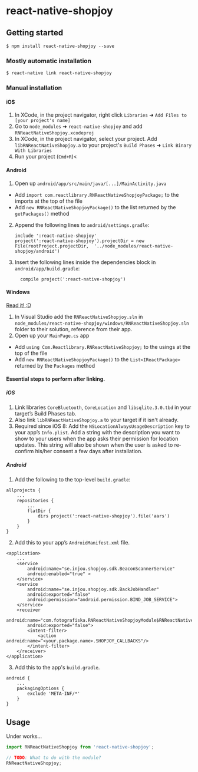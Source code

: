 
# react-native-shopjoy

## Getting started

`$ npm install react-native-shopjoy --save`

### Mostly automatic installation

`$ react-native link react-native-shopjoy`

### Manual installation


#### iOS

1. In XCode, in the project navigator, right click `Libraries` ➜ `Add Files to [your project's name]`
2. Go to `node_modules` ➜ `react-native-shopjoy` and add `RNReactNativeShopjoy.xcodeproj`
3. In XCode, in the project navigator, select your project. Add `libRNReactNativeShopjoy.a` to your project's `Build Phases` ➜ `Link Binary With Libraries`
4. Run your project (`Cmd+R`)<

#### Android

1. Open up `android/app/src/main/java/[...]/MainActivity.java`
  - Add `import com.reactlibrary.RNReactNativeShopjoyPackage;` to the imports at the top of the file
  - Add `new RNReactNativeShopjoyPackage()` to the list returned by the `getPackages()` method
2. Append the following lines to `android/settings.gradle`:
  	```
  	include ':react-native-shopjoy'
  	project(':react-native-shopjoy').projectDir = new File(rootProject.projectDir, 	'../node_modules/react-native-shopjoy/android')
  	```
3. Insert the following lines inside the dependencies block in `android/app/build.gradle`:
  	```
      compile project(':react-native-shopjoy')
  	```

#### Windows
[Read it! :D](https://github.com/ReactWindows/react-native)

1. In Visual Studio add the `RNReactNativeShopjoy.sln` in `node_modules/react-native-shopjoy/windows/RNReactNativeShopjoy.sln` folder to their solution, reference from their app.
2. Open up your `MainPage.cs` app
  - Add `using Com.Reactlibrary.RNReactNativeShopjoy;` to the usings at the top of the file
  - Add `new RNReactNativeShopjoyPackage()` to the `List<IReactPackage>` returned by the `Packages` method


#### Essential steps to perform after linking.

##### iOS

1. Link libraries `CoreBluetooth`, `CoreLocation` and `libsqlite.3.0.tbd` in your target’s Build Phases tab.
2. Also link `libRNReactNativeShopjoy.a` to your target if it isn't already.
3. Required since iOS 8: Add the `NSLocationAlwaysUsageDescription​` key to your app’s `Info.plist`. Add a string with the description you want to show to your users when the app asks their permission for location updates. This string will also be shown when the user is asked to re­confirm his/her consent a few days after installation.

##### Android

1. Add the following to the top-level `build.gradle`:

```
allprojects {
    ...
    repositories {
        ...
        flatDir {
            dirs project(':react-native-shopjoy').file('aars')
        }
    }
}
```

2. Add this to your app’s `AndroidManifest.xml` file.

```
<application>
    ...
    <service 
        android:name="se.injou.shopjoy.sdk.BeaconScannerService" 
        android:enabled="true" > 
    </service> 
    <service
        android:name="se.injou.shopjoy.sdk.BackJobHandler" 
        android:exported="false" 
        android:permission="android.permission.BIND_JOB_SERVICE"> 
    </service> 
    <receiver
        android:name="com.fotografiska.RNReactNativeShopjoyModule$RNReactNativeShopjoyCallbacks"
        android:exported="false"> 
        <intent-filter> 
            <action android:name=”<your.package.name>.SHOPJOY_CALLBACKS"/> 
        </intent-filter> 
    </receiver>
</application>
```

3. Add this to the app's `build.gradle`.

```
android {
    ...
    packagingOptions { 
        exclude 'META-INF/*' 
    }
}
```

## Usage

Under works...

```javascript
import RNReactNativeShopjoy from 'react-native-shopjoy';

// TODO: What to do with the module?
RNReactNativeShopjoy;
```
  